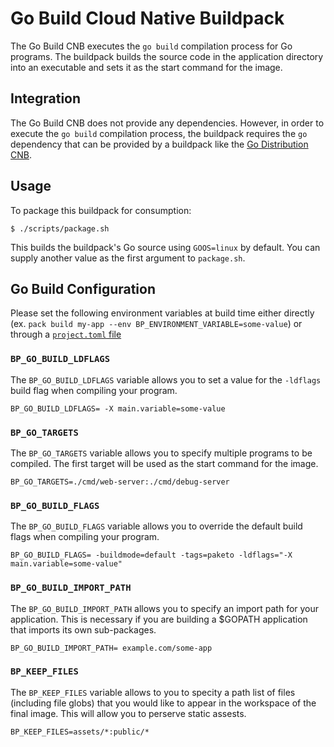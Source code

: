 # Go Build Cloud Native Buildpack

The Go Build CNB executes the `go build` compilation process for Go programs.
The buildpack builds the source code in the application directory into an
executable and sets it as the start command for the image.

## Integration

The Go Build CNB does not provide any dependencies. However, in order to
execute the `go build` compilation process, the buildpack requires the `go`
dependency that can be provided by a buildpack like the [Go Distribution
CNB](https://github.com/initializ-buildpacks/go-dist).

## Usage

To package this buildpack for consumption:

```
$ ./scripts/package.sh
```

This builds the buildpack's Go source using `GOOS=linux` by default. You can
supply another value as the first argument to `package.sh`.

## Go Build Configuration
Please set the following environment
variables at build time either directly (ex. `pack build my-app --env
BP_ENVIRONMENT_VARIABLE=some-value`) or through a [`project.toml`
file](https://github.com/buildpacks/spec/blob/main/extensions/project-descriptor.md)

### `BP_GO_BUILD_LDFLAGS`
The `BP_GO_BUILD_LDFLAGS` variable allows you to set a value for the `-ldflags` build flag
when compiling your program.

```shell
BP_GO_BUILD_LDFLAGS= -X main.variable=some-value
```

### `BP_GO_TARGETS`
The `BP_GO_TARGETS` variable allows you to specify multiple programs to be
compiled. The first target will be used as the start command for the image.

```shell
BP_GO_TARGETS=./cmd/web-server:./cmd/debug-server
```

### `BP_GO_BUILD_FLAGS`
The `BP_GO_BUILD_FLAGS` variable allows you to override the default build flags
when compiling your program.

```shell
BP_GO_BUILD_FLAGS= -buildmode=default -tags=paketo -ldflags="-X main.variable=some-value"
```

### `BP_GO_BUILD_IMPORT_PATH`
The `BP_GO_BUILD_IMPORT_PATH` allows you to specify an import path for your
application. This is necessary if you are building a $GOPATH application that
imports its own sub-packages.

```shell
BP_GO_BUILD_IMPORT_PATH= example.com/some-app
```

### `BP_KEEP_FILES`
The `BP_KEEP_FILES` variable allows to you to specity a path list of files
(including file globs) that you would like to appear in the workspace of the
final image. This will allow you to perserve static assests.

`BP_KEEP_FILES=assets/*:public/*`

